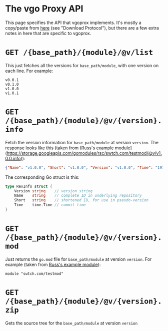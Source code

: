 # The vgo Proxy API

This page specifies the API that vgoprox implements. It's mostly a copy/paste from 
[here](https://research.swtch.com/vgo-module) (see "Download Protocol"), but there are a few extra notes in here
that are specific to vgoprox.

# `GET /{base_path}/{module}/@v/list`

This just fetches all the versions for `base_path/module`, with one version on each line. For example:

```
v0.0.1
v0.1.0
v1.0.0
v1.0.1
```

# `GET /{base_path}/{module}/@v/{version}.info`

Fetch the version information for `base_path/module` at version `version`. The response looks like this 
(taken from (Russ's example module](https://storage.googleapis.com/gomodules/rsc/swtch.com/testmod/@v/v1.0.0.info)):

```json
{"Name": "v1.0.0", "Short": "v1.0.0", "Version": "v1.0.0", "Time": "1972-07-18T12:34:56Z"}
```

The corresponding Go struct is this:

```go
type RevInfo struct {
	Version string    // version string
	Name    string    // complete ID in underlying repository
	Short   string    // shortened ID, for use in pseudo-version
	Time    time.Time // commit time
}
```

# `GET /{base_path}/{module}/@v/{version}.mod`

Just returns the `go.mod` file for `base_path/module` at version `version`. For example (taken from 
[Russ's example module](https://storage.googleapis.com/gomodules/rsc/swtch.com/testmod/@v/v1.0.0.mod)):

```
module "swtch.com/testmod"
```

# `GET /{base_path}/{module}/@v/{version}.zip`

Gets the source tree for the `base_path/module` at version `version`
